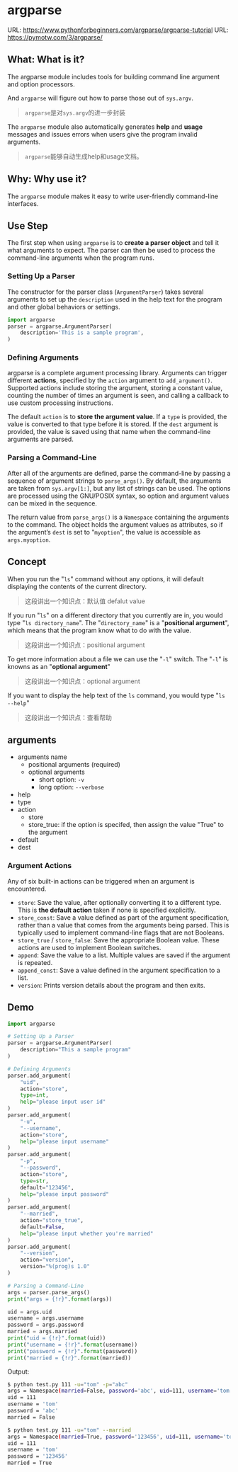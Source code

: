 # argparse

URL: https://www.pythonforbeginners.com/argparse/argparse-tutorial
URL: https://pymotw.com/3/argparse/

## What: What is it?

The argparse module includes tools for building command line argument and option processors. 

And `argparse` will figure out how to parse those out of `sys.argv`. 

> `argparse`是对`sys.argv`的进一步封装

The `argparse` module also automatically generates **help** and **usage** messages and
issues errors when users give the program invalid arguments.

> `argparse`能够自动生成help和usage文档。

## Why: Why use it?

The `argparse` module makes it easy to write user-friendly command-line interfaces. 

## Use Step

The first step when using `argparse` is to **create a parser object** and tell it what arguments to expect. The parser can then be used to process the command-line arguments when the program runs.

### Setting Up a Parser

The constructor for the parser class (`ArgumentParser`) takes several arguments to set up the `description` used in the help text for the program and other global behaviors or settings.

```python
import argparse
parser = argparse.ArgumentParser(
    description='This is a sample program',
)
```

### Defining Arguments

argparse is a complete argument processing library. Arguments can trigger different **actions**, specified by the `action` argument to `add_argument()`. Supported actions include storing the argument, storing a constant value, counting the number of times an argument is seen, and calling a callback to use custom processing instructions.

The default `action` is to **store the argument value**. If a `type` is provided, the value is converted to that type before it is stored. If the `dest` argument is provided, the value is saved using that name when the command-line arguments are parsed.

### Parsing a Command-Line

After all of the arguments are defined, parse the command-line by passing a sequence of argument strings to `parse_args()`. By default, the arguments are taken from `sys.argv[1:]`, but any list of strings can be used. The options are processed using the GNU/POSIX syntax, so option and argument values can be mixed in the sequence.

The return value from `parse_args()` is a `Namespace` containing the arguments to the command. The object holds the argument values as attributes, so if the argument’s `dest` is set to "`myoption`", the value is accessible as `args.myoption`.

## Concept

When you run the "`ls`" command without any options, it will default displaying the
contents of the current directory.

> 这段讲出一个知识点：默认值 defalut value

If you run "`ls`" on a different directory that you currently are in, you would type
"`ls directory_name`". The "`directory_name`" is a "**positional argument**", which means that the program know what to do with the value. 

> 这段讲出一个知识点：positional argument

To get more information about a file we can use the "`-l`" switch. The "`-l`" is knowns as an "**optional argument**"

> 这段讲出一个知识点：optional argument

If you want to display the help text of the `ls` command, you would type "`ls --help`"

> 这段讲出一个知识点：查看帮助

## arguments
- arguments name
    - positional arguments (required)
    - optional arguments
        - short option: `-v`
        - long option: `--verbose`
- help
- type
- action
    - store
    - store_true: if the option is specifed, then assign the value "True" to the argument
- default
- dest

### Argument Actions
Any of six built-in actions can be triggered when an argument is encountered.

- `store`: Save the value, after optionally converting it to a different type. This is **the default action** taken if none is specified explicitly.
- `store_const`: Save a value defined as part of the argument specification, rather than a value that comes from the arguments being parsed. This is typically used to implement command-line flags that are not Booleans.
- `store_true` / `store_false`: Save the appropriate Boolean value. These actions are used to implement Boolean switches.
- `append`: Save the value to a list. Multiple values are saved if the argument is repeated.
- `append_const`: Save a value defined in the argument specification to a list.
- `version`: Prints version details about the program and then exits.

## Demo

```python
import argparse

# Setting Up a Parser
parser = argparse.ArgumentParser(
    description="This a sample program"
)

# Defining Arguments
parser.add_argument(
    "uid", 
    action="store", 
    type=int,
    help="please input user id"
)
parser.add_argument(
    "-u", 
    "--username", 
    action="store",
    help="please input username"
)
parser.add_argument(
    "-p", 
    "--password", 
    action="store", 
    type=str, 
    default="123456",
    help="please input password"
)
parser.add_argument(
    "--married", 
    action="store_true", 
    default=False,
    help="please input whether you're married"
)
parser.add_argument(
    "--version",
    action="version",
    version="%(prog)s 1.0"
)

# Parsing a Command-Line
args = parser.parse_args()
print("args = {!r}".format(args))

uid = args.uid
username = args.username
password = args.password
married = args.married
print("uid = {!r}".format(uid))
print("username = {!r}".format(username))
print("password = {!r}".format(password))
print("married = {!r}".format(married))

```

Output:

```bash
$ python test.py 111 -u="tom" -p="abc"
args = Namespace(married=False, password='abc', uid=111, username='tom')
uid = 111
username = 'tom'
password = 'abc'
married = False

$ python test.py 111 -u="tom" --married
args = Namespace(married=True, password='123456', uid=111, username='tom')
uid = 111
username = 'tom'
password = '123456'
married = True

```

